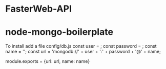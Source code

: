 # FasterWeb-API
# node-mongo-boilerplate

To install add a file config/db.js
const user = <user>;
const password = <password>;
const name = '<database-name>';
const url = 'mongodb://' + user + ':' + password + '@<connect string>' + name;

module.exports = {url: url, name: name}

